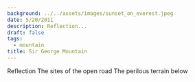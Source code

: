 ```yaml
---
background: ../../assets/images/sunset_on_everest.jpeg
date: 5/20/2011
description: Reflection...
draft: false
tags:
  - mountain
title: Sir George Mountain
---
```


Reflection
The sites of the open road
The perilous terrain below
